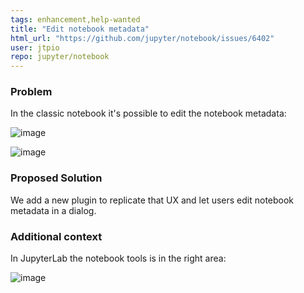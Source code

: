 ```yaml
---
tags: enhancement,help-wanted
title: "Edit notebook metadata"
html_url: "https://github.com/jupyter/notebook/issues/6402"
user: jtpio
repo: jupyter/notebook
---
```


<!-- Welcome! Thank you for contributing. These HTML comments will not render in the issue, but you can delete them once you've read them if you prefer! -->

<!--
Thanks for thinking of a way to improve JupyterLab. If this solves a problem for you, then it probably solves that problem for lots of people! So the whole community will benefit from this request.


Before creating a new feature request please search the issues for relevant feature requests.
-->

### Problem

In the classic notebook it's possible to edit the notebook metadata:

![image](https://user-images.githubusercontent.com/591645/140095082-9a076754-6923-41d4-8b4c-987d04b8916f.png)

![image](https://user-images.githubusercontent.com/591645/140095110-f6680fb5-4a64-48a7-83a8-fdfc42898b63.png)


### Proposed Solution

We add a new plugin to replicate that UX and let users edit notebook metadata in a dialog.

### Additional context

In JupyterLab the notebook tools is in the right area:

![image](https://user-images.githubusercontent.com/591645/140095331-ba650409-ccb4-4362-b6aa-004a278ac99b.png)
